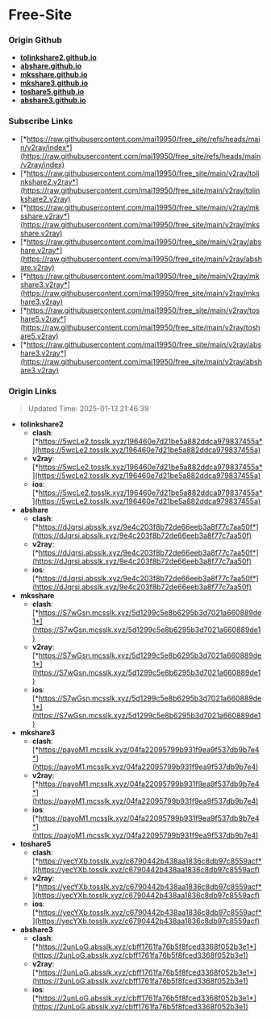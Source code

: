 # Free-Site

### Origin Github

- [**tolinkshare2.github.io**](https://github.com/tolinkshare2/tolinkshare2.github.io)
- [**abshare.github.io**](https://github.com/abshare/abshare.github.io)
- [**mksshare.github.io**](https://github.com/mksshare/mksshare.github.io)
- [**mkshare3.github.io**](https://github.com/mkshare3/mkshare3.github.io)
- [**toshare5.github.io**](https://github.com/toshare5/toshare5.github.io)
- [**abshare3.github.io**](https://github.com/abshare3/abshare3.github.io)

### Subscribe Links

- [*https://raw.githubusercontent.com/mai19950/free_site/refs/heads/main/v2ray/index*](https://raw.githubusercontent.com/mai19950/free_site/refs/heads/main/v2ray/index)
- [*https://raw.githubusercontent.com/mai19950/free_site/main/v2ray/tolinkshare2.v2ray*](https://raw.githubusercontent.com/mai19950/free_site/main/v2ray/tolinkshare2.v2ray)
- [*https://raw.githubusercontent.com/mai19950/free_site/main/v2ray/mksshare.v2ray*](https://raw.githubusercontent.com/mai19950/free_site/main/v2ray/mksshare.v2ray)
- [*https://raw.githubusercontent.com/mai19950/free_site/main/v2ray/abshare.v2ray*](https://raw.githubusercontent.com/mai19950/free_site/main/v2ray/abshare.v2ray)
- [*https://raw.githubusercontent.com/mai19950/free_site/main/v2ray/mkshare3.v2ray*](https://raw.githubusercontent.com/mai19950/free_site/main/v2ray/mkshare3.v2ray)
- [*https://raw.githubusercontent.com/mai19950/free_site/main/v2ray/toshare5.v2ray*](https://raw.githubusercontent.com/mai19950/free_site/main/v2ray/toshare5.v2ray)
- [*https://raw.githubusercontent.com/mai19950/free_site/main/v2ray/abshare3.v2ray*](https://raw.githubusercontent.com/mai19950/free_site/main/v2ray/abshare3.v2ray)

### Origin Links

> Updated Time: 2025-01-13 21:46:39

- **tolinkshare2**
  - **clash**: [*https://5wcLe2.tosslk.xyz/196460e7d21be5a882ddca979837455a*](https://5wcLe2.tosslk.xyz/196460e7d21be5a882ddca979837455a)
  - **v2ray**: [*https://5wcLe2.tosslk.xyz/196460e7d21be5a882ddca979837455a*](https://5wcLe2.tosslk.xyz/196460e7d21be5a882ddca979837455a)
  - **ios**: [*https://5wcLe2.tosslk.xyz/196460e7d21be5a882ddca979837455a*](https://5wcLe2.tosslk.xyz/196460e7d21be5a882ddca979837455a)
- **abshare**
  - **clash**: [*https://dJqrsi.absslk.xyz/9e4c203f8b72de66eeb3a8f77c7aa50f*](https://dJqrsi.absslk.xyz/9e4c203f8b72de66eeb3a8f77c7aa50f)
  - **v2ray**: [*https://dJqrsi.absslk.xyz/9e4c203f8b72de66eeb3a8f77c7aa50f*](https://dJqrsi.absslk.xyz/9e4c203f8b72de66eeb3a8f77c7aa50f)
  - **ios**: [*https://dJqrsi.absslk.xyz/9e4c203f8b72de66eeb3a8f77c7aa50f*](https://dJqrsi.absslk.xyz/9e4c203f8b72de66eeb3a8f77c7aa50f)
- **mksshare**
  - **clash**: [*https://S7wGsn.mcsslk.xyz/5d1299c5e8b6295b3d7021a660889de1*](https://S7wGsn.mcsslk.xyz/5d1299c5e8b6295b3d7021a660889de1)
  - **v2ray**: [*https://S7wGsn.mcsslk.xyz/5d1299c5e8b6295b3d7021a660889de1*](https://S7wGsn.mcsslk.xyz/5d1299c5e8b6295b3d7021a660889de1)
  - **ios**: [*https://S7wGsn.mcsslk.xyz/5d1299c5e8b6295b3d7021a660889de1*](https://S7wGsn.mcsslk.xyz/5d1299c5e8b6295b3d7021a660889de1)
- **mkshare3**
  - **clash**: [*https://payoM1.mcsslk.xyz/04fa22095799b931f9ea9f537db9b7e4*](https://payoM1.mcsslk.xyz/04fa22095799b931f9ea9f537db9b7e4)
  - **v2ray**: [*https://payoM1.mcsslk.xyz/04fa22095799b931f9ea9f537db9b7e4*](https://payoM1.mcsslk.xyz/04fa22095799b931f9ea9f537db9b7e4)
  - **ios**: [*https://payoM1.mcsslk.xyz/04fa22095799b931f9ea9f537db9b7e4*](https://payoM1.mcsslk.xyz/04fa22095799b931f9ea9f537db9b7e4)
- **toshare5**
  - **clash**: [*https://yecYXb.tosslk.xyz/c6790442b438aa1836c8db97c8559acf*](https://yecYXb.tosslk.xyz/c6790442b438aa1836c8db97c8559acf)
  - **v2ray**: [*https://yecYXb.tosslk.xyz/c6790442b438aa1836c8db97c8559acf*](https://yecYXb.tosslk.xyz/c6790442b438aa1836c8db97c8559acf)
  - **ios**: [*https://yecYXb.tosslk.xyz/c6790442b438aa1836c8db97c8559acf*](https://yecYXb.tosslk.xyz/c6790442b438aa1836c8db97c8559acf)
- **abshare3**
  - **clash**: [*https://2unLoG.absslk.xyz/cbff1761fa76b5f8fced3368f052b3e1*](https://2unLoG.absslk.xyz/cbff1761fa76b5f8fced3368f052b3e1)
  - **v2ray**: [*https://2unLoG.absslk.xyz/cbff1761fa76b5f8fced3368f052b3e1*](https://2unLoG.absslk.xyz/cbff1761fa76b5f8fced3368f052b3e1)
  - **ios**: [*https://2unLoG.absslk.xyz/cbff1761fa76b5f8fced3368f052b3e1*](https://2unLoG.absslk.xyz/cbff1761fa76b5f8fced3368f052b3e1)
